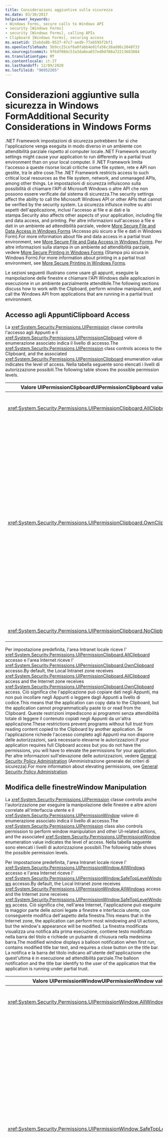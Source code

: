 ```yaml
---
title: Considerazioni aggiuntive sulla sicurezza
ms.date: 03/30/2017
helpviewer_keywords:
- Windows Forms, secure calls to Windows API
- security [Windows Forms]
- security [Windows Forms], calling APIs
- Clipboard [Windows Forms], securing access
ms.assetid: 15abda8b-0527-47c7-aedb-77ab595f2bf1
ms.openlocfilehash: 5b9cc25cef8a0fabb4e01fa56c38add6c2048f33
ms.sourcegitcommit: 9f6df084c53a3da0ea657ed0d708a72213683084
ms.translationtype: MT
ms.contentlocale: it-IT
ms.lasthandoff: 12/09/2020
ms.locfileid: "96952265"
---
```

# <a name="additional-security-considerations-in-windows-forms"></a><span data-ttu-id="87c3b-102">Considerazioni aggiuntive sulla sicurezza in Windows Form</span><span class="sxs-lookup"><span data-stu-id="87c3b-102">Additional Security Considerations in Windows Forms</span></span>

<span data-ttu-id="87c3b-103">.NET Framework impostazioni di sicurezza potrebbero far sì che l'applicazione venga eseguita in modo diverso in un ambiente con attendibilità parziale rispetto al computer locale.</span><span class="sxs-lookup"><span data-stu-id="87c3b-103">.NET Framework security settings might cause your application to run differently in a partial trust environment than on your local computer.</span></span> <span data-ttu-id="87c3b-104">Il .NET Framework limita l'accesso a queste risorse locali critiche come file system, rete e API non gestite, tra le altre cose.</span><span class="sxs-lookup"><span data-stu-id="87c3b-104">The .NET Framework restricts access to such critical local resources as the file system, network, and unmanaged APIs, among other things.</span></span> <span data-ttu-id="87c3b-105">Le impostazioni di sicurezza influiscono sulla possibilità di chiamare l'API di Microsoft Windows o altre API che non possono essere verificate dal sistema di sicurezza.</span><span class="sxs-lookup"><span data-stu-id="87c3b-105">The security settings affect the ability to call the Microsoft Windows API or other APIs that cannot be verified by the security system.</span></span> <span data-ttu-id="87c3b-106">La sicurezza influisce inoltre su altri aspetti dell'applicazione, inclusi l'accesso ai file e ai dati e la stampa.</span><span class="sxs-lookup"><span data-stu-id="87c3b-106">Security also affects other aspects of your application, including file and data access, and printing.</span></span> <span data-ttu-id="87c3b-107">Per altre informazioni sull'accesso a file e dati in un ambiente ad attendibilità parziale, vedere [More Secure File and Data Access in Windows Forms](more-secure-file-and-data-access-in-windows-forms.md) (Accesso più sicuro a file e dati in Windows Form).</span><span class="sxs-lookup"><span data-stu-id="87c3b-107">For more information about file and data access in a partial trust environment, see [More Secure File and Data Access in Windows Forms](more-secure-file-and-data-access-in-windows-forms.md).</span></span> <span data-ttu-id="87c3b-108">Per altre informazioni sulla stampa in un ambiente ad attendibilità parziale, vedere [More Secure Printing in Windows Forms](more-secure-printing-in-windows-forms.md) (Stampa più sicura in Windows Form).</span><span class="sxs-lookup"><span data-stu-id="87c3b-108">For more information about printing in a partial trust environment, see [More Secure Printing in Windows Forms](more-secure-printing-in-windows-forms.md).</span></span>  
  
 <span data-ttu-id="87c3b-109">Le sezioni seguenti illustrano come usare gli appunti, eseguire la manipolazione delle finestre e chiamare l'API Windows dalle applicazioni in esecuzione in un ambiente parzialmente attendibile.</span><span class="sxs-lookup"><span data-stu-id="87c3b-109">The following sections discuss how to work with the Clipboard, perform window manipulation, and call the Windows API from applications that are running in a partial trust environment.</span></span>  
  
## <a name="clipboard-access"></a><span data-ttu-id="87c3b-110">Accesso agli Appunti</span><span class="sxs-lookup"><span data-stu-id="87c3b-110">Clipboard Access</span></span>  

 <span data-ttu-id="87c3b-111">La <xref:System.Security.Permissions.UIPermission> classe controlla l'accesso agli Appunti e il <xref:System.Security.Permissions.UIPermissionClipboard> valore di enumerazione associato indica il livello di accesso.</span><span class="sxs-lookup"><span data-stu-id="87c3b-111">The <xref:System.Security.Permissions.UIPermission> class controls access to the Clipboard, and the associated <xref:System.Security.Permissions.UIPermissionClipboard> enumeration value indicates the level of access.</span></span> <span data-ttu-id="87c3b-112">Nella tabella seguente sono elencati i livelli di autorizzazione possibili.</span><span class="sxs-lookup"><span data-stu-id="87c3b-112">The following table shows the possible permission levels.</span></span>  
  
|<span data-ttu-id="87c3b-113">Valore UIPermissionClipboard</span><span class="sxs-lookup"><span data-stu-id="87c3b-113">UIPermissionClipboard value</span></span>|<span data-ttu-id="87c3b-114">Descrizione</span><span class="sxs-lookup"><span data-stu-id="87c3b-114">Description</span></span>|  
|---------------------------------|-----------------|  
|<xref:System.Security.Permissions.UIPermissionClipboard.AllClipboard>|<span data-ttu-id="87c3b-115">È possibile usare gli Appunti senza restrizioni.</span><span class="sxs-lookup"><span data-stu-id="87c3b-115">The Clipboard can be used without restriction.</span></span>|  
|<xref:System.Security.Permissions.UIPermissionClipboard.OwnClipboard>|<span data-ttu-id="87c3b-116">È possibile usare gli Appunti con alcune restrizioni.</span><span class="sxs-lookup"><span data-stu-id="87c3b-116">The Clipboard can be used with some restrictions.</span></span> <span data-ttu-id="87c3b-117">Possibilità di inserire dati negli Appunti (operazioni dei comandi Copia o Taglia) senza restrizioni.</span><span class="sxs-lookup"><span data-stu-id="87c3b-117">The ability to put data on the Clipboard (Copy or Cut command operations) is unrestricted.</span></span> <span data-ttu-id="87c3b-118">I controlli intrinseci che accettano operazioni Incolla, ad esempio una casella di testo, possono accettare i dati negli Appunti, ma i controlli utente non possono leggere a livello di codice dagli Appunti.</span><span class="sxs-lookup"><span data-stu-id="87c3b-118">Intrinsic controls that accept paste, such as a text box, can accept Clipboard data, but user controls cannot programmatically read from the Clipboard.</span></span>|  
|<xref:System.Security.Permissions.UIPermissionClipboard.NoClipboard>|<span data-ttu-id="87c3b-119">Impossibile usare gli Appunti.</span><span class="sxs-lookup"><span data-stu-id="87c3b-119">The Clipboard cannot be used.</span></span>|  
  
 <span data-ttu-id="87c3b-120">Per impostazione predefinita, l'area Intranet locale riceve l' <xref:System.Security.Permissions.UIPermissionClipboard.AllClipboard> accesso e l'area Internet riceve l' <xref:System.Security.Permissions.UIPermissionClipboard.OwnClipboard> accesso.</span><span class="sxs-lookup"><span data-stu-id="87c3b-120">By default, the Local Intranet zone receives <xref:System.Security.Permissions.UIPermissionClipboard.AllClipboard> access and the Internet zone receives <xref:System.Security.Permissions.UIPermissionClipboard.OwnClipboard> access.</span></span> <span data-ttu-id="87c3b-121">Ciò significa che l'applicazione può copiare dati negli Appunti, ma non può incollare negli Appunti o leggere dagli Appunti a livello di codice.</span><span class="sxs-lookup"><span data-stu-id="87c3b-121">This means that the application can copy data to the Clipboard, but the application cannot programmatically paste to or read from the Clipboard.</span></span> <span data-ttu-id="87c3b-122">Queste restrizioni impediscono ai programmi senza attendibilità totale di leggere il contenuto copiati negli Appunti da un'altra applicazione.</span><span class="sxs-lookup"><span data-stu-id="87c3b-122">These restrictions prevent programs without full trust from reading content copied to the Clipboard by another application.</span></span> <span data-ttu-id="87c3b-123">Se l'applicazione richiede l'accesso completo agli Appunti ma non disporre delle autorizzazioni, sarà necessario elevarne le autorizzazioni.</span><span class="sxs-lookup"><span data-stu-id="87c3b-123">If your application requires full Clipboard access but you do not have the permissions, you will have to elevate the permissions for your application.</span></span> <span data-ttu-id="87c3b-124">Per altre informazioni sull'elevazione delle autorizzazioni, vedere [General Security Policy Administration](/previous-versions/dotnet/netframework-4.0/ed5htz45(v=vs.100)) (Amministrazione generale dei criteri di sicurezza).</span><span class="sxs-lookup"><span data-stu-id="87c3b-124">For more information about elevating permissions, see [General Security Policy Administration](/previous-versions/dotnet/netframework-4.0/ed5htz45(v=vs.100)).</span></span>  
  
## <a name="window-manipulation"></a><span data-ttu-id="87c3b-125">Modifica delle finestre</span><span class="sxs-lookup"><span data-stu-id="87c3b-125">Window Manipulation</span></span>  

 <span data-ttu-id="87c3b-126">La <xref:System.Security.Permissions.UIPermission> classe controlla anche l'autorizzazione per eseguire la manipolazione delle finestre e altre azioni correlate all'interfaccia utente e il <xref:System.Security.Permissions.UIPermissionWindow> valore di enumerazione associato indica il livello di accesso.</span><span class="sxs-lookup"><span data-stu-id="87c3b-126">The <xref:System.Security.Permissions.UIPermission> class also controls permission to perform window manipulation and other UI-related actions, and the associated <xref:System.Security.Permissions.UIPermissionWindow> enumeration value indicates the level of access.</span></span> <span data-ttu-id="87c3b-127">Nella tabella seguente sono elencati i livelli di autorizzazione possibili.</span><span class="sxs-lookup"><span data-stu-id="87c3b-127">The following table shows the possible permission levels.</span></span>  
  
 <span data-ttu-id="87c3b-128">Per impostazione predefinita, l'area Intranet locale riceve l' <xref:System.Security.Permissions.UIPermissionWindow.AllWindows> accesso e l'area Internet riceve l' <xref:System.Security.Permissions.UIPermissionWindow.SafeTopLevelWindows> accesso.</span><span class="sxs-lookup"><span data-stu-id="87c3b-128">By default, the Local Intranet zone receives <xref:System.Security.Permissions.UIPermissionWindow.AllWindows> access and the Internet zone receives <xref:System.Security.Permissions.UIPermissionWindow.SafeTopLevelWindows> access.</span></span> <span data-ttu-id="87c3b-129">Ciò significa che, nell'area Internet, l'applicazione può eseguire la maggior parte delle azioni legate a finestre e interfaccia utente, con conseguente modifica dell'aspetto della finestra.</span><span class="sxs-lookup"><span data-stu-id="87c3b-129">This means that in the Internet zone, the application can perform most windowing and UI actions, but the window's appearance will be modified.</span></span> <span data-ttu-id="87c3b-130">La finestra modificata visualizza una notifica alla prima esecuzione, contiene testo modificato nella barra del titolo e richiede un pulsante di chiusura nella medesima barra.</span><span class="sxs-lookup"><span data-stu-id="87c3b-130">The modified window displays a balloon notification when first run, contains modified title bar text, and requires a close button on the title bar.</span></span> <span data-ttu-id="87c3b-131">La notifica e la barra del titolo indicano all'utente dell'applicazione che quest'ultima è in esecuzione ad attendibilità parziale.</span><span class="sxs-lookup"><span data-stu-id="87c3b-131">The balloon notification and the title bar identify to the user of the application that the application is running under partial trust.</span></span>  
  
|<span data-ttu-id="87c3b-132">Valore UIPermissionWindow</span><span class="sxs-lookup"><span data-stu-id="87c3b-132">UIPermissionWindow value</span></span>|<span data-ttu-id="87c3b-133">Descrizione</span><span class="sxs-lookup"><span data-stu-id="87c3b-133">Description</span></span>|  
|------------------------------|-----------------|  
|<xref:System.Security.Permissions.UIPermissionWindow.AllWindows>|<span data-ttu-id="87c3b-134">Gli utenti possono usare tutte le finestre e tutti gli eventi input utente senza restrizioni.</span><span class="sxs-lookup"><span data-stu-id="87c3b-134">Users can use all windows and user input events without restriction.</span></span>|  
|<xref:System.Security.Permissions.UIPermissionWindow.SafeTopLevelWindows>|<span data-ttu-id="87c3b-135">Gli utenti possono usare solo le più sicure finestre principali e secondarie per il disegno e possono usare solo gli eventi input utente dell'interfaccia all'interno di tali finestre.</span><span class="sxs-lookup"><span data-stu-id="87c3b-135">Users can use only safer top-level windows and safer subwindows for drawing, and can use only user input events for the user interface within those top-level windows and subwindows.</span></span> <span data-ttu-id="87c3b-136">Queste finestre sicure sono contrassegnate in modo chiaro e dispongono di restrizioni per la dimensione minima e massima.</span><span class="sxs-lookup"><span data-stu-id="87c3b-136">These safer windows are clearly labeled and have minimum and maximum size restrictions.</span></span> <span data-ttu-id="87c3b-137">Le restrizioni impediscono attacchi di spoofing potenzialmente dannosi, ad esempio imitando le schermate di accesso al sistema o il desktop di sistema, e limitano l'accesso a livello di codice alle finestre padre, alle API correlate allo stato attivo e all'uso del <xref:System.Windows.Forms.ToolTip> controllo.</span><span class="sxs-lookup"><span data-stu-id="87c3b-137">The restrictions prevent potentially harmful spoofing attacks, such as imitating system logon screens or the system desktop, and restricts programmatic access to parent windows, focus-related APIs, and use of the <xref:System.Windows.Forms.ToolTip> control,</span></span>|  
|<xref:System.Security.Permissions.UIPermissionWindow.SafeSubWindows>|<span data-ttu-id="87c3b-138">Gli utenti possono usare solo le più sicure finestre secondarie per il disegno e possono usare solo gli eventi input utente dell'interfaccia all'interno di tali finestre.</span><span class="sxs-lookup"><span data-stu-id="87c3b-138">Users can use only safer subwindows for drawing, and can use only user input events for the user interface within that subwindow.</span></span> <span data-ttu-id="87c3b-139">Un controllo visualizzato all'interno di un browser è un esempio di finestra secondaria sicura.</span><span class="sxs-lookup"><span data-stu-id="87c3b-139">A control displayed within a browser is an example of a safer subwindow.</span></span>|  
|<xref:System.Security.Permissions.UIPermissionWindow.NoWindows>|<span data-ttu-id="87c3b-140">Gli utenti non possono usare finestre o eventi dell'interfaccia utente.</span><span class="sxs-lookup"><span data-stu-id="87c3b-140">Users cannot use any windows or user interface events.</span></span> <span data-ttu-id="87c3b-141">Non è possibile usare l'interfaccia utente.</span><span class="sxs-lookup"><span data-stu-id="87c3b-141">No user interface can be used.</span></span>|  
  
 <span data-ttu-id="87c3b-142">Ogni livello di autorizzazione identificato dall' <xref:System.Security.Permissions.UIPermissionWindow> enumerazione consente un minor numero di azioni rispetto al livello superiore.</span><span class="sxs-lookup"><span data-stu-id="87c3b-142">Each permission level identified by the <xref:System.Security.Permissions.UIPermissionWindow> enumeration allows fewer actions than the level above it.</span></span> <span data-ttu-id="87c3b-143">Le tabelle seguenti indicano le azioni che sono limitate dai <xref:System.Security.Permissions.UIPermissionWindow.SafeTopLevelWindows> valori e <xref:System.Security.Permissions.UIPermissionWindow.SafeSubWindows> .</span><span class="sxs-lookup"><span data-stu-id="87c3b-143">The following tables indicate the actions that are restricted by the <xref:System.Security.Permissions.UIPermissionWindow.SafeTopLevelWindows> and <xref:System.Security.Permissions.UIPermissionWindow.SafeSubWindows> values.</span></span> <span data-ttu-id="87c3b-144">Per le autorizzazioni esattamente necessarie per ogni membro, vedere il riferimento per tale membro nella documentazione della libreria di classi .NET Framework.</span><span class="sxs-lookup"><span data-stu-id="87c3b-144">For exact permissions that are required for each member, see the reference for that member in the .NET Framework class library documentation.</span></span>  
  
 <span data-ttu-id="87c3b-145"><xref:System.Security.Permissions.UIPermissionWindow.SafeTopLevelWindows> l'autorizzazione limita le azioni elencate nella tabella seguente.</span><span class="sxs-lookup"><span data-stu-id="87c3b-145"><xref:System.Security.Permissions.UIPermissionWindow.SafeTopLevelWindows> permission restricts the actions listed in the following table.</span></span>  
  
|<span data-ttu-id="87c3b-146">Componente</span><span class="sxs-lookup"><span data-stu-id="87c3b-146">Component</span></span>|<span data-ttu-id="87c3b-147">Azioni limitate</span><span class="sxs-lookup"><span data-stu-id="87c3b-147">Restricted actions</span></span>|  
|---------------|------------------------|  
|<xref:System.Windows.Forms.Application>|<span data-ttu-id="87c3b-148">-   Impostazione della proprietà <xref:System.Windows.Forms.Application.SafeTopLevelCaptionFormat%2A>.</span><span class="sxs-lookup"><span data-stu-id="87c3b-148">-   Setting the <xref:System.Windows.Forms.Application.SafeTopLevelCaptionFormat%2A> property.</span></span>|  
|<xref:System.Windows.Forms.Control>|<span data-ttu-id="87c3b-149">-Recupero della <xref:System.Windows.Forms.Control.Parent%2A> Proprietà.</span><span class="sxs-lookup"><span data-stu-id="87c3b-149">-   Getting the <xref:System.Windows.Forms.Control.Parent%2A> property.</span></span><br /><span data-ttu-id="87c3b-150">-   Impostazione della proprietà `Region`.</span><span class="sxs-lookup"><span data-stu-id="87c3b-150">-   Setting the `Region` property.</span></span><br /><span data-ttu-id="87c3b-151">-Chiamata del <xref:System.Windows.Forms.Control.FindForm%2A> <xref:System.Windows.Forms.Control.Focus%2A> metodo,, <xref:System.Windows.Forms.Control.FromChildHandle%2A> e <xref:System.Windows.Forms.Control.FromHandle%2A> , <xref:System.Windows.Forms.Control.PreProcessMessage%2A> , <xref:System.Windows.Forms.Control.ReflectMessage%2A> o <xref:System.Windows.Forms.Control.SetTopLevel%2A> .</span><span class="sxs-lookup"><span data-stu-id="87c3b-151">-   Calling the <xref:System.Windows.Forms.Control.FindForm%2A> , <xref:System.Windows.Forms.Control.Focus%2A>, <xref:System.Windows.Forms.Control.FromChildHandle%2A> and <xref:System.Windows.Forms.Control.FromHandle%2A>, <xref:System.Windows.Forms.Control.PreProcessMessage%2A>, <xref:System.Windows.Forms.Control.ReflectMessage%2A>, or <xref:System.Windows.Forms.Control.SetTopLevel%2A> method.</span></span><br /><span data-ttu-id="87c3b-152">-Chiamata del <xref:System.Windows.Forms.Control.GetChildAtPoint%2A> metodo se il controllo restituito non è un elemento figlio del controllo chiamante.</span><span class="sxs-lookup"><span data-stu-id="87c3b-152">-   Calling the <xref:System.Windows.Forms.Control.GetChildAtPoint%2A> method if the control returned is not a child of the calling control.</span></span><br /><span data-ttu-id="87c3b-153">-   Modifica del focus del controllo all'interno di un controllo contenitore.</span><span class="sxs-lookup"><span data-stu-id="87c3b-153">-   Modify control focus inside a container control.</span></span>|  
|<xref:System.Windows.Forms.Cursor>|<span data-ttu-id="87c3b-154">-   Impostazione della proprietà <xref:System.Windows.Forms.Cursor.Clip%2A>.</span><span class="sxs-lookup"><span data-stu-id="87c3b-154">-   Setting the <xref:System.Windows.Forms.Cursor.Clip%2A> property.</span></span><br /><span data-ttu-id="87c3b-155">-Chiamata del <xref:System.Windows.Forms.Control.Hide%2A> metodo.</span><span class="sxs-lookup"><span data-stu-id="87c3b-155">-   Calling the <xref:System.Windows.Forms.Control.Hide%2A> method.</span></span>|  
|<xref:System.Windows.Forms.DataGrid>|<span data-ttu-id="87c3b-156">-Chiamata del <xref:System.Windows.Forms.ContainerControl.ProcessTabKey%2A> metodo.</span><span class="sxs-lookup"><span data-stu-id="87c3b-156">-   Calling the <xref:System.Windows.Forms.ContainerControl.ProcessTabKey%2A> method.</span></span>|  
|<xref:System.Windows.Forms.Form>|<span data-ttu-id="87c3b-157">-Recupero della <xref:System.Windows.Forms.Form.ActiveForm%2A> <xref:System.Windows.Forms.Form.MdiParent%2A> proprietà o.</span><span class="sxs-lookup"><span data-stu-id="87c3b-157">-   Getting the <xref:System.Windows.Forms.Form.ActiveForm%2A> or <xref:System.Windows.Forms.Form.MdiParent%2A> property.</span></span><br /><span data-ttu-id="87c3b-158">-Impostazione della <xref:System.Windows.Forms.Form.ControlBox%2A> <xref:System.Windows.Forms.Form.ShowInTaskbar%2A> proprietà, o <xref:System.Windows.Forms.Form.TopMost%2A> .</span><span class="sxs-lookup"><span data-stu-id="87c3b-158">-   Setting the <xref:System.Windows.Forms.Form.ControlBox%2A>, <xref:System.Windows.Forms.Form.ShowInTaskbar%2A>, or <xref:System.Windows.Forms.Form.TopMost%2A> property.</span></span><br /><span data-ttu-id="87c3b-159">-Impostazione della <xref:System.Windows.Forms.Form.Opacity%2A> proprietà al di sotto del 50%.</span><span class="sxs-lookup"><span data-stu-id="87c3b-159">-   Setting the <xref:System.Windows.Forms.Form.Opacity%2A> property below 50%.</span></span><br /><span data-ttu-id="87c3b-160">-Impostazione della <xref:System.Windows.Forms.Form.WindowState%2A> proprietà su a <xref:System.Windows.Forms.FormWindowState.Minimized> livello di codice.</span><span class="sxs-lookup"><span data-stu-id="87c3b-160">-   Setting the <xref:System.Windows.Forms.Form.WindowState%2A> property to <xref:System.Windows.Forms.FormWindowState.Minimized> programmatically.</span></span><br /><span data-ttu-id="87c3b-161">-Chiamata del <xref:System.Windows.Forms.Form.Activate%2A> metodo.</span><span class="sxs-lookup"><span data-stu-id="87c3b-161">-   Calling the <xref:System.Windows.Forms.Form.Activate%2A> method.</span></span><br /><span data-ttu-id="87c3b-162">-Uso dei <xref:System.Windows.Forms.FormBorderStyle.None> <xref:System.Windows.Forms.FormBorderStyle.FixedToolWindow> valori di enumerazione, e <xref:System.Windows.Forms.FormBorderStyle.SizableToolWindow> <xref:System.Windows.Forms.FormBorderStyle> .</span><span class="sxs-lookup"><span data-stu-id="87c3b-162">-   Using the <xref:System.Windows.Forms.FormBorderStyle.None>, <xref:System.Windows.Forms.FormBorderStyle.FixedToolWindow>, and <xref:System.Windows.Forms.FormBorderStyle.SizableToolWindow><xref:System.Windows.Forms.FormBorderStyle> enumeration values.</span></span>|  
|<xref:System.Windows.Forms.NotifyIcon>|<span data-ttu-id="87c3b-163">-L'uso del <xref:System.Windows.Forms.NotifyIcon> componente è completamente limitato.</span><span class="sxs-lookup"><span data-stu-id="87c3b-163">-   Using the <xref:System.Windows.Forms.NotifyIcon> component is completely restricted.</span></span>|  
  
 <span data-ttu-id="87c3b-164">Il <xref:System.Security.Permissions.UIPermissionWindow.SafeSubWindows> valore limita le azioni elencate nella tabella seguente, oltre alle restrizioni inserite dal <xref:System.Security.Permissions.UIPermissionWindow.SafeTopLevelWindows> valore.</span><span class="sxs-lookup"><span data-stu-id="87c3b-164">The <xref:System.Security.Permissions.UIPermissionWindow.SafeSubWindows> value restricts the actions listed in the following table, in addition to the restrictions placed by the <xref:System.Security.Permissions.UIPermissionWindow.SafeTopLevelWindows> value.</span></span>  
  
|<span data-ttu-id="87c3b-165">Componente</span><span class="sxs-lookup"><span data-stu-id="87c3b-165">Component</span></span>|<span data-ttu-id="87c3b-166">Azioni limitate</span><span class="sxs-lookup"><span data-stu-id="87c3b-166">Restricted actions</span></span>|  
|---------------|------------------------|  
|<xref:System.Windows.Forms.CommonDialog>|<span data-ttu-id="87c3b-167">-Visualizzazione di una finestra di dialogo derivata dalla <xref:System.Windows.Forms.CommonDialog> classe.</span><span class="sxs-lookup"><span data-stu-id="87c3b-167">-   Showing a dialog box derived from the <xref:System.Windows.Forms.CommonDialog> class.</span></span>|  
|<xref:System.Windows.Forms.Control>|<span data-ttu-id="87c3b-168">-Chiamata del <xref:System.Windows.Forms.Control.CreateGraphics%2A> metodo.</span><span class="sxs-lookup"><span data-stu-id="87c3b-168">-   Calling the <xref:System.Windows.Forms.Control.CreateGraphics%2A> method.</span></span><br /><span data-ttu-id="87c3b-169">-   Impostazione della proprietà <xref:System.Windows.Forms.Control.Cursor%2A>.</span><span class="sxs-lookup"><span data-stu-id="87c3b-169">-   Setting the <xref:System.Windows.Forms.Control.Cursor%2A> property.</span></span>|  
|<xref:System.Windows.Forms.Control.Cursor%2A>|<span data-ttu-id="87c3b-170">-   Impostazione della proprietà <xref:System.Windows.Forms.Cursor.Current%2A>.</span><span class="sxs-lookup"><span data-stu-id="87c3b-170">-   Setting the <xref:System.Windows.Forms.Cursor.Current%2A> property.</span></span>|  
|<xref:System.Windows.Forms.MessageBox>|<span data-ttu-id="87c3b-171">-Chiamata del <xref:System.Windows.Forms.Form.Show%2A> metodo.</span><span class="sxs-lookup"><span data-stu-id="87c3b-171">-   Calling the <xref:System.Windows.Forms.Form.Show%2A> method.</span></span>|  
  
### <a name="hosting-third-party-controls"></a><span data-ttu-id="87c3b-172">Hosting di controlli di terze parti</span><span class="sxs-lookup"><span data-stu-id="87c3b-172">Hosting Third-Party Controls</span></span>  

 <span data-ttu-id="87c3b-173">Se i moduli ospitano controlli di terze parti, può verificarsi un altro tipo di modifica delle finestre.</span><span class="sxs-lookup"><span data-stu-id="87c3b-173">Another kind of window manipulation can occur if your forms host third-party controls.</span></span> <span data-ttu-id="87c3b-174">Un controllo di terze parti è un qualsiasi personalizzato <xref:System.Windows.Forms.UserControl> che non è stato sviluppato e compilato autonomamente.</span><span class="sxs-lookup"><span data-stu-id="87c3b-174">A third-party control is any custom <xref:System.Windows.Forms.UserControl> that you have not developed and compiled yourself.</span></span> <span data-ttu-id="87c3b-175">Sebbene lo scenario di hosting sia difficile da sfruttare, un controllo di terze parti può almeno in teoria espandere la propria superficie di rendering per coprire l'intera area del modulo.</span><span class="sxs-lookup"><span data-stu-id="87c3b-175">Although the hosting scenario is hard to exploit, it is theoretically possible for a third-party control to expand its rendering surface to cover the entire area of your form.</span></span> <span data-ttu-id="87c3b-176">Il controllo potrebbe quindi imitare una finestra di dialogo critica e richiedere informazioni come combinazioni di nome utente e password o numeri di conti corrente degli utenti.</span><span class="sxs-lookup"><span data-stu-id="87c3b-176">This control could then mimic a critical dialog box, and request information such as username/password combinations or bank account numbers from your users.</span></span>  
  
 <span data-ttu-id="87c3b-177">Per limitare questo rischio, usare solo controlli di terze parti considerati attendibili.</span><span class="sxs-lookup"><span data-stu-id="87c3b-177">To limit this potential risk, use third-party controls only from vendors you can trust.</span></span> <span data-ttu-id="87c3b-178">Se si usano controlli di terze parti scaricati da origini non verificabili, si consiglia di esaminarne il codice sorgente alla ricerca di exploit potenziali.</span><span class="sxs-lookup"><span data-stu-id="87c3b-178">If you use third-party controls you have downloaded from an unverifiable source, we recommend that you review the source code for potential exploits.</span></span> <span data-ttu-id="87c3b-179">Dopo aver verificato che l'origine non è dannosa, compilare l'assembly da sé per assicurarsi che l'origine corrisponda.</span><span class="sxs-lookup"><span data-stu-id="87c3b-179">After you've verified that the source is non-malicious, you should compile the assembly yourself to ensure that the source matches the assembly.</span></span>  
  
## <a name="windows-api-calls"></a><span data-ttu-id="87c3b-180">Chiamate API Windows</span><span class="sxs-lookup"><span data-stu-id="87c3b-180">Windows API Calls</span></span>  

 <span data-ttu-id="87c3b-181">Se la progettazione dell'applicazione richiede la chiamata di una funzione dall'API Windows, si accede a codice non gestito.</span><span class="sxs-lookup"><span data-stu-id="87c3b-181">If your application design requires calling a function from the Windows API, you are accessing unmanaged code.</span></span> <span data-ttu-id="87c3b-182">In questo caso non è possibile determinare le azioni del codice per la finestra o il sistema operativo quando si utilizzano chiamate o valori API Windows.</span><span class="sxs-lookup"><span data-stu-id="87c3b-182">In this case the code's actions to the window or operating system cannot be determined when you are working with Windows API calls or values.</span></span> <span data-ttu-id="87c3b-183">La <xref:System.Security.Permissions.SecurityPermission> classe e il <xref:System.Security.Permissions.SecurityPermissionFlag.UnmanagedCode> valore dell' <xref:System.Security.Permissions.SecurityPermissionFlag> enumerazione controllano l'accesso al codice non gestito.</span><span class="sxs-lookup"><span data-stu-id="87c3b-183">The <xref:System.Security.Permissions.SecurityPermission> class and the <xref:System.Security.Permissions.SecurityPermissionFlag.UnmanagedCode> value of the <xref:System.Security.Permissions.SecurityPermissionFlag> enumeration control access to unmanaged code.</span></span> <span data-ttu-id="87c3b-184">Un'applicazione può accedere al codice non gestito solo quando viene concessa l' <xref:System.Security.Permissions.SecurityPermissionFlag.UnmanagedCode> autorizzazione.</span><span class="sxs-lookup"><span data-stu-id="87c3b-184">An application can access unmanaged code only when it is granted the <xref:System.Security.Permissions.SecurityPermissionFlag.UnmanagedCode> permission.</span></span> <span data-ttu-id="87c3b-185">Per impostazione predefinita, solo le applicazioni in esecuzione in locale possono chiamare codice non gestito.</span><span class="sxs-lookup"><span data-stu-id="87c3b-185">By default, only applications that are running locally can call unmanaged code.</span></span>  
  
 <span data-ttu-id="87c3b-186">Alcuni Windows Forms membri forniscono accesso non gestito che richiede l' <xref:System.Security.Permissions.SecurityPermissionFlag.UnmanagedCode> autorizzazione.</span><span class="sxs-lookup"><span data-stu-id="87c3b-186">Some Windows Forms members provide unmanaged access that requires the <xref:System.Security.Permissions.SecurityPermissionFlag.UnmanagedCode> permission.</span></span> <span data-ttu-id="87c3b-187">Nella tabella seguente sono elencati i membri dello <xref:System.Windows.Forms> spazio dei nomi che richiedono l'autorizzazione.</span><span class="sxs-lookup"><span data-stu-id="87c3b-187">The following table lists the members in the <xref:System.Windows.Forms> namespace that require the permission.</span></span> <span data-ttu-id="87c3b-188">Per altre informazioni sulle autorizzazioni necessarie per un membro, vedere la documentazione della libreria di classi .NET Framework.</span><span class="sxs-lookup"><span data-stu-id="87c3b-188">For more information about the permissions that are required for a member, see the .NET Framework class library documentation.</span></span>  
  
|<span data-ttu-id="87c3b-189">Componente</span><span class="sxs-lookup"><span data-stu-id="87c3b-189">Component</span></span>|<span data-ttu-id="87c3b-190">Membro</span><span class="sxs-lookup"><span data-stu-id="87c3b-190">Member</span></span>|  
|---------------|------------|  
|<xref:System.Windows.Forms.Application>|<span data-ttu-id="87c3b-191">-    Metodo <xref:System.Windows.Forms.Application.AddMessageFilter%2A></span><span class="sxs-lookup"><span data-stu-id="87c3b-191">-   <xref:System.Windows.Forms.Application.AddMessageFilter%2A> method</span></span><br /><span data-ttu-id="87c3b-192">-   <xref:System.Windows.Forms.Application.CurrentInputLanguage%2A> Proprietà</span><span class="sxs-lookup"><span data-stu-id="87c3b-192">-   <xref:System.Windows.Forms.Application.CurrentInputLanguage%2A> property</span></span><br /><span data-ttu-id="87c3b-193">-    Metodo `Exit`</span><span class="sxs-lookup"><span data-stu-id="87c3b-193">-   `Exit` method</span></span><br /><span data-ttu-id="87c3b-194">-    Metodo <xref:System.Windows.Forms.Application.ExitThread%2A></span><span class="sxs-lookup"><span data-stu-id="87c3b-194">-   <xref:System.Windows.Forms.Application.ExitThread%2A> method</span></span><br /><span data-ttu-id="87c3b-195">-   <xref:System.Windows.Forms.Application.ThreadException> evento</span><span class="sxs-lookup"><span data-stu-id="87c3b-195">-   <xref:System.Windows.Forms.Application.ThreadException> event</span></span>|  
|<xref:System.Windows.Forms.CommonDialog>|<span data-ttu-id="87c3b-196">-    Metodo <xref:System.Windows.Forms.CommonDialog.HookProc%2A></span><span class="sxs-lookup"><span data-stu-id="87c3b-196">-   <xref:System.Windows.Forms.CommonDialog.HookProc%2A> method</span></span><br /><span data-ttu-id="87c3b-197">-   <xref:System.Windows.Forms.CommonDialog.OwnerWndProc%2A>\ (metodo)</span><span class="sxs-lookup"><span data-stu-id="87c3b-197">-   <xref:System.Windows.Forms.CommonDialog.OwnerWndProc%2A>\ method</span></span><br /><span data-ttu-id="87c3b-198">-    Metodo <xref:System.Windows.Forms.CommonDialog.Reset%2A></span><span class="sxs-lookup"><span data-stu-id="87c3b-198">-   <xref:System.Windows.Forms.CommonDialog.Reset%2A> method</span></span><br /><span data-ttu-id="87c3b-199">-    Metodo <xref:System.Windows.Forms.CommonDialog.RunDialog%2A></span><span class="sxs-lookup"><span data-stu-id="87c3b-199">-   <xref:System.Windows.Forms.CommonDialog.RunDialog%2A> method</span></span>|  
|<xref:System.Windows.Forms.Control>|<span data-ttu-id="87c3b-200">-    Metodo <xref:System.Windows.Forms.Control.CreateParams%2A></span><span class="sxs-lookup"><span data-stu-id="87c3b-200">-   <xref:System.Windows.Forms.Control.CreateParams%2A> method</span></span><br /><span data-ttu-id="87c3b-201">-    Metodo <xref:System.Windows.Forms.Control.DefWndProc%2A></span><span class="sxs-lookup"><span data-stu-id="87c3b-201">-   <xref:System.Windows.Forms.Control.DefWndProc%2A> method</span></span><br /><span data-ttu-id="87c3b-202">-    Metodo <xref:System.Windows.Forms.Control.DestroyHandle%2A></span><span class="sxs-lookup"><span data-stu-id="87c3b-202">-   <xref:System.Windows.Forms.Control.DestroyHandle%2A> method</span></span><br /><span data-ttu-id="87c3b-203">-    Metodo <xref:System.Windows.Forms.Control.WndProc%2A></span><span class="sxs-lookup"><span data-stu-id="87c3b-203">-   <xref:System.Windows.Forms.Control.WndProc%2A> method</span></span>|  
|<xref:System.Windows.Forms.Help>|<span data-ttu-id="87c3b-204">-   <xref:System.Windows.Forms.Help.ShowHelp%2A> Metodi</span><span class="sxs-lookup"><span data-stu-id="87c3b-204">-   <xref:System.Windows.Forms.Help.ShowHelp%2A> methods</span></span><br /><span data-ttu-id="87c3b-205">-    Metodo <xref:System.Windows.Forms.Help.ShowHelpIndex%2A></span><span class="sxs-lookup"><span data-stu-id="87c3b-205">-   <xref:System.Windows.Forms.Help.ShowHelpIndex%2A> method</span></span>|  
|<xref:System.Windows.Forms.NativeWindow>|<span data-ttu-id="87c3b-206">-   <xref:System.Windows.Forms.NativeWindow> classe</span><span class="sxs-lookup"><span data-stu-id="87c3b-206">-   <xref:System.Windows.Forms.NativeWindow> class</span></span>|  
|<xref:System.Windows.Forms.Screen>|<span data-ttu-id="87c3b-207">-    Metodo <xref:System.Windows.Forms.Screen.FromHandle%2A></span><span class="sxs-lookup"><span data-stu-id="87c3b-207">-   <xref:System.Windows.Forms.Screen.FromHandle%2A> method</span></span>|  
|<xref:System.Windows.Forms.SendKeys>|<span data-ttu-id="87c3b-208">-    Metodo <xref:System.Windows.Forms.SendKeys.Send%2A></span><span class="sxs-lookup"><span data-stu-id="87c3b-208">-   <xref:System.Windows.Forms.SendKeys.Send%2A> method</span></span><br /><span data-ttu-id="87c3b-209">-    Metodo <xref:System.Windows.Forms.SendKeys.SendWait%2A></span><span class="sxs-lookup"><span data-stu-id="87c3b-209">-   <xref:System.Windows.Forms.SendKeys.SendWait%2A> method</span></span>|  
  
 <span data-ttu-id="87c3b-210">Se l'applicazione non è autorizzata a chiamare codice non gestito, l'applicazione deve richiedere l' <xref:System.Security.Permissions.SecurityPermissionFlag.UnmanagedCode> autorizzazione oppure è necessario prendere in considerazione modi alternativi per implementare le funzionalità. in molti casi Windows Forms fornisce un'alternativa gestita alle funzioni dell'API Windows.</span><span class="sxs-lookup"><span data-stu-id="87c3b-210">If your application does not have permission to call unmanaged code, your application must request <xref:System.Security.Permissions.SecurityPermissionFlag.UnmanagedCode> permission, or you must consider alternative ways of implementing features; in many cases, Windows Forms provides a managed alternative to Windows API functions.</span></span> <span data-ttu-id="87c3b-211">Se non esistono metodi alternativi e l'applicazione deve accedere a codice non gestito, sarà necessario elevare le autorizzazioni per l'applicazione.</span><span class="sxs-lookup"><span data-stu-id="87c3b-211">If no alternative means exist and the application must access unmanaged code, you will have to elevate the permissions for the application.</span></span>  
  
 <span data-ttu-id="87c3b-212">L'autorizzazione a chiamare codice non gestito consente a un'applicazione di eseguire praticamente qualsiasi operazione.</span><span class="sxs-lookup"><span data-stu-id="87c3b-212">Permission to call unmanaged code allows an application to perform most anything.</span></span> <span data-ttu-id="87c3b-213">Fornire pertanto tale autorizzazione solo alle applicazioni provenienti da fonti attendibili.</span><span class="sxs-lookup"><span data-stu-id="87c3b-213">Therefore, permission to call unmanaged code should only be granted for applications that come from a trusted source.</span></span> <span data-ttu-id="87c3b-214">In alternativa, a seconda dell'applicazione, la caratteristica che esegue la chiamata al codice non gestite potrebbe essere facoltativa oppure abilitata solo in un ambiente ad attendibilità totale.</span><span class="sxs-lookup"><span data-stu-id="87c3b-214">Alternatively, depending on the application, the piece of application functionality that makes the call to unmanaged code could be optional, or enabled in the full trust environment only.</span></span> <span data-ttu-id="87c3b-215">Per altre informazioni sulle autorizzazioni pericolose, vedere [Autorizzazioni pericolose e amministrazione dei criteri](/dotnet/framework/misc/dangerous-permissions-and-policy-administration).</span><span class="sxs-lookup"><span data-stu-id="87c3b-215">For more information about dangerous permissions, see [Dangerous Permissions and Policy Administration](/dotnet/framework/misc/dangerous-permissions-and-policy-administration).</span></span> <span data-ttu-id="87c3b-216">Per altre informazioni sull'elevazione delle autorizzazioni, vedere [General Security Policy Administration](/previous-versions/dotnet/netframework-4.0/ed5htz45(v=vs.100)) (Amministrazione generale dei criteri di sicurezza).</span><span class="sxs-lookup"><span data-stu-id="87c3b-216">For more information about elevating permissions, see [General Security Policy Administration](/previous-versions/dotnet/netframework-4.0/ed5htz45(v=vs.100)).</span></span>  
  
## <a name="see-also"></a><span data-ttu-id="87c3b-217">Vedere anche</span><span class="sxs-lookup"><span data-stu-id="87c3b-217">See also</span></span>

- [<span data-ttu-id="87c3b-218">File e accesso ai dati più protetti in Windows Form</span><span class="sxs-lookup"><span data-stu-id="87c3b-218">More Secure File and Data Access in Windows Forms</span></span>](more-secure-file-and-data-access-in-windows-forms.md)
- [<span data-ttu-id="87c3b-219">Stampa più protetta in Windows Form</span><span class="sxs-lookup"><span data-stu-id="87c3b-219">More Secure Printing in Windows Forms</span></span>](more-secure-printing-in-windows-forms.md)
- [<span data-ttu-id="87c3b-220">Cenni preliminari sulla sicurezza in Windows Form</span><span class="sxs-lookup"><span data-stu-id="87c3b-220">Security in Windows Forms Overview</span></span>](security-in-windows-forms-overview.md)
- [<span data-ttu-id="87c3b-221">Sicurezza di Windows Form</span><span class="sxs-lookup"><span data-stu-id="87c3b-221">Windows Forms Security</span></span>](windows-forms-security.md)
- [<span data-ttu-id="87c3b-222">Protezione di applicazioni ClickOnce</span><span class="sxs-lookup"><span data-stu-id="87c3b-222">Securing ClickOnce Applications</span></span>](/visualstudio/deployment/securing-clickonce-applications)
